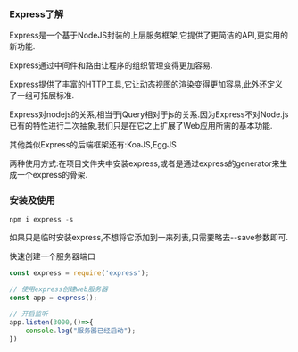 ### Express了解

Express是一个基于NodeJS封装的上层服务框架,它提供了更简洁的API,更实用的新功能.

Express通过中间件和路由让程序的组织管理变得更加容易.

Express提供了丰富的HTTP工具,它让动态视图的渲染变得更加容易,此外还定义了一组可拓展标准.

Express对nodejs的关系,相当于jQuery相对于js的关系.因为Express不对Node.js已有的特性进行二次抽象,我们只是在它之上扩展了Web应用所需的基本功能.

其他类似Express的后端框架还有:KoaJS,EggJS

两种使用方式:在项目文件夹中安装express,或者是通过express的generator来生成一个express的骨架.

### 安装及使用

```powershell
npm i express -s
```

如果只是临时安装express,不想将它添加到一来列表,只需要略去--save参数即可.

快速创建一个服务器端口

```javascript
const express = require('express');

// 使用express创建web服务器
const app = express();

// 开启监听
app.listen(3000,()=>{
    console.log("服务器已经启动");
})
```
